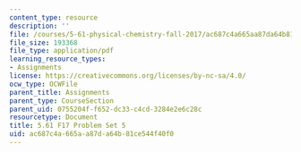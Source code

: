 ```yaml
---
content_type: resource
description: ''
file: /courses/5-61-physical-chemistry-fall-2017/ac687c4a665aa87da64b81ce544f40f0_MIT5_61F17_pset5.pdf
file_size: 193368
file_type: application/pdf
learning_resource_types:
- Assignments
license: https://creativecommons.org/licenses/by-nc-sa/4.0/
ocw_type: OCWFile
parent_title: Assignments
parent_type: CourseSection
parent_uid: 0755204f-f652-dc33-c4cd-3284e2e6c28c
resourcetype: Document
title: 5.61 F17 Problem Set 5
uid: ac687c4a-665a-a87d-a64b-81ce544f40f0
---
```

